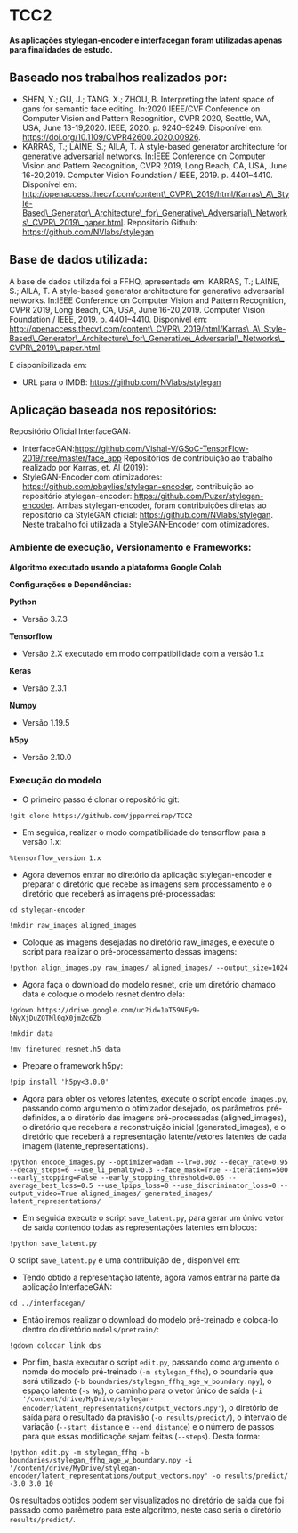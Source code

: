 # TCC2

**As aplicações stylegan-encoder e interfacegan foram utilizadas apenas para finalidades de estudo.**

## Baseado nos trabalhos realizados por:
- SHEN, Y.; GU, J.; TANG, X.; ZHOU, B. Interpreting the latent space of gans for semantic face editing. In:2020 IEEE/CVF Conference on Computer Vision and Pattern Recognition, CVPR 2020, Seattle, WA, USA, June 13-19,2020. IEEE, 2020. p. 9240–9249. Disponível em: <https://doi.org/10.1109/CVPR42600.2020.00926>. 
- KARRAS,  T.;  LAINE,  S.;  AILA,  T.  A  style-based  generator  architecture  for generative adversarial networks. In:IEEE Conference on Computer Vision and Pattern Recognition, CVPR 2019, Long Beach, CA, USA, June 16-20,2019. Computer Vision Foundation / IEEE, 2019. p. 4401–4410. Disponível em: <http://openaccess.thecvf.com/content\_CVPR\_2019/html/Karras\_A\_Style-Based\_Generator\_Architecture\_for\_Generative\_Adversarial\_Networks\_CVPR\_2019\_paper.html>. Repositório Github: https://github.com/NVlabs/stylegan

## Base de dados utilizada:

A base de dados utilizda foi a FFHQ, apresentada em:
KARRAS,  T.;  LAINE,  S.;  AILA,  T.  A  style-based  generator  architecture  for generative adversarial networks. In:IEEE Conference on Computer Vision and Pattern Recognition, CVPR 2019, Long Beach, CA, USA, June 16-20,2019. Computer Vision Foundation / IEEE, 2019. p. 4401–4410. Disponível em: <http://openaccess.thecvf.com/content\_CVPR\_2019/html/Karras\_A\_Style-Based\_Generator\_Architecture\_for\_Generative\_Adversarial\_Networks\_CVPR\_2019\_paper.html>.

E disponibilizada em:
- URL para o IMDB: https://github.com/NVlabs/stylegan

## Aplicação baseada nos repositórios:
Repositório Oficial InterfaceGAN:
- InterfaceGAN:https://github.com/Vishal-V/GSoC-TensorFlow-2019/tree/master/face_app
Repositórios de contribuição ao trabalho realizado por Karras, et. Al (2019):
- StyleGAN-Encoder com otimizadores: https://github.com/pbaylies/stylegan-encoder, contribuição ao repositório stylegan-encoder: https://github.com/Puzer/stylegan-encoder. Ambas stylegan-encoder, foram contribuições diretas ao repositório da StyleGAN oficial: https://github.com/NVlabs/stylegan.
Neste trabalho foi utilizada a StyleGAN-Encoder com otimizadores.


### Ambiente de execução, Versionamento e Frameworks:
**Algoritmo executado usando a plataforma Google Colab**

**Configurações e Dependências:**

**Python**
- Versão 3.7.3

**Tensorflow**
- Versão 2.X executado em modo compatibilidade com a versão 1.x

**Keras**
- Versão 2.3.1

**Numpy**
- Versão 1.19.5

**h5py**
- Versão 2.10.0

### Execução do modelo
- O primeiro passo é clonar o repositório git:

```
!git clone https://github.com/jpparreirap/TCC2
```

- Em seguida, realizar o modo compatibilidade do tensorflow para a versão 1.x:

```
%tensorflow_version 1.x
```

- Agora devemos entrar no diretório da aplicação stylegan-encoder e preparar o diretório que recebe as imagens sem processamento e o diretório que receberá as imagens pré-processadas:

```
cd stylegan-encoder
```

```
!mkdir raw_images aligned_images
```

- Coloque as imagens desejadas no diretório raw_images, e execute o script para realizar o pré-processamento dessas imagens:

```
!python align_images.py raw_images/ aligned_images/ --output_size=1024
```

- Agora faça o download do modelo resnet, crie um diretório chamado data e coloque o modelo resnet dentro dela:

```
!gdown https://drive.google.com/uc?id=1aT59NFy9-bNyXjDuZOTMl0qX0jmZc6Zb
```

```
!mkdir data
```

```
!mv finetuned_resnet.h5 data
```

- Prepare o framework h5py:

```
!pip install 'h5py<3.0.0'
```

- Agora para obter os vetores latentes, execute o script `encode_images.py`, passando como argumento o otimizador desejado, os parâmetros pré-definidos, a o diretório das imagens pré-processadas (aligned_images), o diretório que recebera a reconstruição inicial (generated_images), e o diretório que receberá a representação latente/vetores latentes de cada imagem (latente_representations).

```
!python encode_images.py --optimizer=adam --lr=0.002 --decay_rate=0.95 --decay_steps=6 --use_l1_penalty=0.3 --face_mask=True --iterations=500 --early_stopping=False --early_stopping_threshold=0.05 --average_best_loss=0.5 --use_lpips_loss=0 --use_discriminator_loss=0 --output_video=True aligned_images/ generated_images/ latent_representations/
```

- Em seguida execute o script `save_latent.py`, para gerar um únivo vetor de saída contendo todas as representações latentes em blocos:

```
!python save_latent.py
```

O script `save_latent.py` é uma contribuição de , disponível em: 

- Tendo obtido a representação latente, agora vamos entrar na parte da aplicação InterfaceGAN:

```
cd ../interfacegan/
```

- Então iremos realizar o download do modelo pré-treinado e coloca-lo dentro do diretório `models/pretrain/`:

```
!gdown colocar link dps
```

- Por fim, basta executar o script `edit.py`, passando como argumento o nomde do modelo pré-treinado (`-m stylegan_ffhq`), o boundarie que será utilizado (`-b boundaries/stylegan_ffhq_age_w_boundary.npy`), o espaço latente (`-s Wp`), o caminho para o vetor único de saída (`-i '/content/drive/MyDrive/stylegan-encoder/latent_representations/output_vectors.npy'`), o diretório de saída para o resultado da pravisão (`-o results/predict/`), o intervalo de variação (`--start_distance` e `--end_distance`) e o número de passos para que essas modificaçõe sejam feitas (`--steps`). Desta forma:

```
!python edit.py -m stylegan_ffhq -b boundaries/stylegan_ffhq_age_w_boundary.npy -i '/content/drive/MyDrive/stylegan-encoder/latent_representations/output_vectors.npy' -o results/predict/ -3.0 3.0 10
```

Os resultados obtidos podem ser visualizados no diretório de saída que foi passado como parêmetro para este algoritmo, neste caso seria o diretório `results/predict/`.
